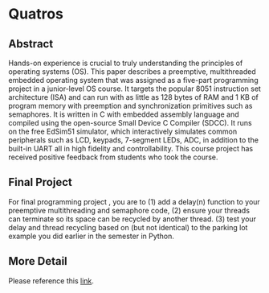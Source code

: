 # Quatros
## Abstract
Hands-on experience is crucial to truly understanding the principles of operating systems (OS). This paper describes a preemptive,  multithreaded embedded operating system that was assigned as a five-part programming project in a junior-level OS course. It targets the popular 8051 instruction set architecture (ISA) and can run with as little as 128 bytes of RAM and 1 KB of program memory with preemption and synchronization primitives such as semaphores. It is written in C with embedded assembly language and compiled using the open-source Small Device C Compiler (SDCC). It runs on the free EdSim51 simulator, which interactively simulates common peripherals such as LCD, keypads, 7-segment LEDs, ADC, in addition to the built-in UART all in high fidelity and controllability. This course project has received positive feedback from students who took the course.
## Final Project
For final programming project , you are to (1) add a delay(n) function to your preemptive multithreading and semaphore code, (2) ensure your threads can terminate so its space can be recycled by another thread. (3) test your delay and thread recycling based on (but not identical) to the parking lot example you did earlier in the semester in Python.
## More Detail
Please reference this [link](https://docs.google.com/document/d/1He9Q3DOdXZlWhOoAbjGFRM9ZOgAOhHA14dM8W7DGvgM/edit).
